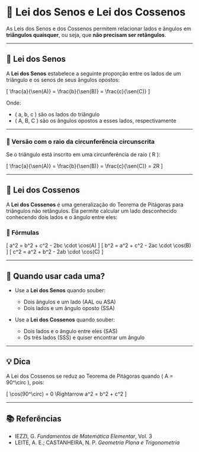 # 📐 Lei dos Senos e Lei dos Cossenos

As Leis dos Senos e dos Cossenos permitem relacionar lados e ângulos em **triângulos quaisquer**, ou seja, que **não precisam ser retângulos**.

---

## 🔹 Lei dos Senos

A **Lei dos Senos** estabelece a seguinte proporção entre os lados de um triângulo e os senos de seus ângulos opostos:

\[
\frac{a}{\sen(A)} = \frac{b}{\sen(B)} = \frac{c}{\sen(C)}
\]

Onde:
- \( a, b, c \) são os lados do triângulo
- \( A, B, C \) são os ângulos opostos a esses lados, respectivamente

---

### 🧭 Versão com o raio da circunferência circunscrita

Se o triângulo está inscrito em uma circunferência de raio \( R \):

\[
\frac{a}{\sen(A)} = \frac{b}{\sen(B)} = \frac{c}{\sen(C)} = 2R
\]

---

## 🔹 Lei dos Cossenos

A **Lei dos Cossenos** é uma generalização do Teorema de Pitágoras para triângulos não retângulos. Ela permite calcular um lado desconhecido conhecendo dois lados e o ângulo entre eles:

### 📌 Fórmulas

\[
a^2 = b^2 + c^2 - 2bc \cdot \cos(A)
\]
\[
b^2 = a^2 + c^2 - 2ac \cdot \cos(B)
\]
\[
c^2 = a^2 + b^2 - 2ab \cdot \cos(C)
\]

---

## 🧠 Quando usar cada uma?

- Use a **Lei dos Senos** quando souber:
  - Dois ângulos e um lado (AAL ou ASA)
  - Dois lados e um ângulo oposto (SSA)

- Use a **Lei dos Cossenos** quando souber:
  - Dois lados e o ângulo entre eles (SAS)
  - Os três lados (SSS) e quiser encontrar um ângulo

---

## 💡 Dica

A Lei dos Cossenos se reduz ao Teorema de Pitágoras quando \( A = 90^\circ \), pois:

\[
\cos(90^\circ) = 0 \Rightarrow a^2 = b^2 + c^2
\]

---

## 📚 Referências

- IEZZI, G. *Fundamentos de Matemática Elementar*, Vol. 3  
- LEITE, A. E.; CASTANHEIRA, N. P. *Geometria Plana e Trigonometria*
